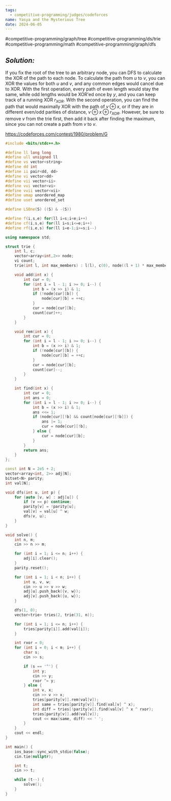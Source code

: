 ```yaml
---
tags:
  - competitive-programming/judges/codeforces
name: Yasya and the Mysterious Tree
date: 2024-06-05
---
```

#competitive-programming/graph/tree #competitive-programming/ds/trie #competitive-programming/math #competitive-programming/graph/dfs 
## _Solution:_
If you fix the root of the tree to an arbitrary node, you can DFS to calculate the XOR of the path to each node. To calculate the path from $u$ to $v$, you can XOR the values for both $u$ and $v$, and any common edges would cancel due to XOR. With the first operation, every path of even length would stay the same, while odd lengths would be XOR'ed once by $y$, and you can keep track of a running XOR $r_{XOR}$. With the second operation, you can find the path that would maximally XOR with the path of $v\oplus x$, or if they are in different even/odd parities of distance, $v\oplus x\oplus r_{XOR}$. However, be sure to remove $v$ from the trie first, then add it back after finding the maximum, since you can not create a path from $v$ to $v$.

https://codeforces.com/contest/1980/problem/G
```cpp
#include <bits/stdc++.h>

#define ll long long
#define ull unsigned ll
#define vs vector<string>
#define dd int
#define ii pair<dd, dd>
#define vi vector<dd>
#define vii vector<ii>
#define vvi vector<vi>
#define vvii vector<vii>
#define umap unordered_map
#define uset unordered_set

#define LSOne(S) ((S) & -(S))

#define f(i,s,e) for(ll i=s;i<e;i++)
#define cf(i,s,e) for(ll i=s;i<=e;i++)
#define rf(i,e,s) for(ll i=e-1;i>=s;i--)

using namespace std;

struct trie {
    int l, c;
    vector<array<int,2>> node;
    vi count;
    trie(int l, int max_members) : l(l), c(0), node((l + 1) * max_members + 3), count((l + 1) * max_members + 3) {}

    void add(int x) {
        int cur = 0;
        for (int i = l - 1; i >= 0; i--) {
            int b = (x >> i) & 1;
            if (!node[cur][b]) {
                node[cur][b] = ++c;
            }
            cur = node[cur][b];
            count[cur]++;
        }
    }

    void rem(int x) {
        int cur = 0;
        for (int i = l - 1; i >= 0; i--) {
            int b = (x >> i) & 1;
            if (!node[cur][b]) {
                node[cur][b] = ++c;
            }
            cur = node[cur][b];
            count[cur]--;
        }
    }

    int find(int x) {
        int cur = 0;
        int ans = 0;
        for (int i = l - 1; i >= 0; i--) {
            int b = (x >> i) & 1;
            ans <<= 1;
            if (node[cur][!b] && count[node[cur][!b]]) {
                ans |= 1;
                cur = node[cur][!b];
            } else {
                cur = node[cur][b];
            }
        }
        return ans;
    }
};

const int N = 2e5 + 2;
vector<array<int, 2>> adj[N];
bitset<N> parity;
int val[N];

void dfs(int u, int p) {
    for (auto [v, w] : adj[u]) {
        if (v == p) continue;
        parity[v] = !parity[u];
        val[v] = val[u] ^ w;
        dfs(v, u);
    }
}

void solve() {
    int n, m;
    cin >> n >> m;

    for (int i = 1; i <= n; i++) {
        adj[i].clear();
    }
    parity.reset();

    for (int i = 1; i < n; i++) {
        int u, v, w;
        cin >> u >> v >> w;
        adj[u].push_back({v, w});
        adj[v].push_back({u, w});
    }

    dfs(1, 0);
    vector<trie> tries(2, trie(31, n));

    for (int i = 1; i <= n; i++) {
        tries[parity[i]].add(val[i]);
    }

    int rxor = 0;
    for (int i = 0; i < m; i++) {
        char s;
        cin >> s;

        if (s == '^') {
            int y;
            cin >> y;
            rxor ^= y;
        } else {
            int v, x;
            cin >> v >> x;
            tries[parity[v]].rem(val[v]);
            int same = tries[parity[v]].find(val[v] ^ x);
            int diff = tries[!parity[v]].find(val[v] ^ x ^ rxor);
            tries[parity[v]].add(val[v]);
            cout << max(same, diff) << ' ';
        }
    }
    cout << endl;
}

int main() {
    ios_base::sync_with_stdio(false);
    cin.tie(nullptr);

    int t;
    cin >> t;

    while (t--) {
        solve();
    }
}
```